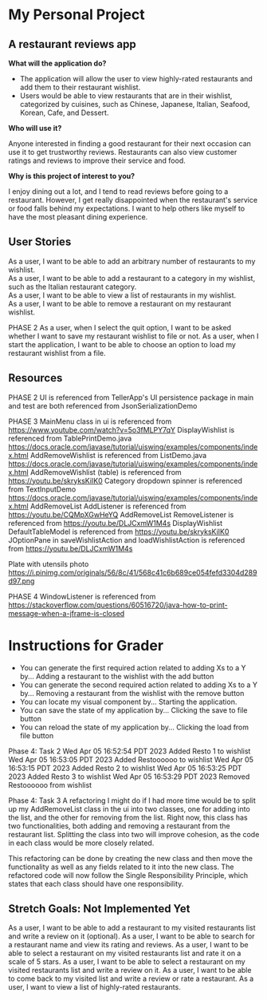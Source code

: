 # My Personal Project

## **A restaurant reviews app** 

**What will the application do?**
- The application will allow the user to view highly-rated restaurants and add them 
to their restaurant wishlist.
- Users would be able to view restaurants that are in their wishlist, categorized by cuisines,
such as Chinese, Japanese, Italian, Seafood, Korean, Cafe, and Dessert.

**Who will use it?**

Anyone interested in finding a good restaurant for their next occasion can use it to get trustworthy
reviews. Restaurants can also view customer ratings and reviews to improve their service and food. 

**Why is this project of interest to you?**

I enjoy dining out a lot, and I tend to read reviews before going to a restaurant. However, I 
get really disappointed when the restaurant's service or food falls behind my expectations. 
I want to help others like myself to have the most pleasant dining experience. 

## **User Stories** 
As a user, I want to be able to add an arbitrary number of restaurants to my wishlist.    
As a user, I want to be able to add a restaurant to a category in my wishlist, such as the
Italian restaurant category.  
As a user, I want to be able to view a list of restaurants in my wishlist.  
As a user, I want to be able to remove a restaurant on my restaurant wishlist.

PHASE 2
As a user, when I select the quit option, I want to be asked whether I want to save my restaurant wishlist to file or not.
As a user, when I start the application, I want to be able to choose an option to load my restaurant wishlist from a file.

## **Resources** ##
PHASE 2
UI is referenced from TellerApp's UI
persistence package in main and test are both referenced from JsonSerializationDemo

PHASE 3
MainMenu class in ui is referenced from https://www.youtube.com/watch?v=5o3fMLPY7qY
DisplayWishlist is referenced from TablePrintDemo.java https://docs.oracle.com/javase/tutorial/uiswing/examples/components/index.html
AddRemoveWishlist is referenced from ListDemo.java https://docs.oracle.com/javase/tutorial/uiswing/examples/components/index.html
AddRemoveWishlist (table) is referenced from https://youtu.be/skryksKiIK0
Category dropdown spinner is referenced from TextInputDemo https://docs.oracle.com/javase/tutorial/uiswing/examples/components/index.html
AddRemoveList AddListener is referenced from https://youtu.be/CQMpXGwHeYQ 
AddRemoveList RemoveListener is referenced from https://youtu.be/DLJCxmW1M4s
DisplayWishlist DefaultTableModel is referenced from https://youtu.be/skryksKiIK0
JOptionPane in saveWishlistAction and loadWishlistAction is referenced from https://youtu.be/DLJCxmW1M4s

Plate with utensils photo https://i.pinimg.com/originals/56/8c/41/568c41c6b689ce054fefd3304d289d97.png

PHASE 4
WindowListener is referenced from https://stackoverflow.com/questions/60516720/java-how-to-print-message-when-a-jframe-is-closed

# Instructions for Grader

- You can generate the first required action related to adding Xs to a Y by...
Adding a restaurant to the wishlist with the add button
- You can generate the second required action related to adding Xs to a Y by...
Removing a restaurant from the wishlist with the remove button
- You can locate my visual component by...
Starting the application.
- You can save the state of my application by...
Clicking the save to file button
- You can reload the state of my application by...
Clicking the load from file button

Phase 4: Task 2
Wed Apr 05 16:52:54 PDT 2023
Added Resto 1 to wishlist
Wed Apr 05 16:53:05 PDT 2023
Added Restoooooo to wishlist
Wed Apr 05 16:53:15 PDT 2023
Added Resto 2 to wishlist
Wed Apr 05 16:53:25 PDT 2023
Added Resto 3 to wishlist
Wed Apr 05 16:53:29 PDT 2023
Removed Restoooooo from wishlist

Phase 4: Task 3
A refactoring I might do if I had more time would be to split up my AddRemoveList class in the ui into two classes, 
one for adding into the list, and the other for removing from the list. Right now, this class has two 
functionalities, both adding and removing a restaurant from the restaurant list. Splitting the class into 
two will improve cohesion, as the code in each class would be more closely related.

This refactoring can be done by creating the new class and then move the functionality as well as any 
fields related to it into the new class. The refactored code will now follow the Single Responsibility Principle, 
which states that each class should have one responsibility.



## **Stretch Goals: Not Implemented Yet** ##
As a user, I want to be able to add a restaurant to my visited restaurants list and write a review on it (optional).
As a user, I want to be able to search for a restaurant name and view its rating and reviews.
As a user, I want to be able to select a restaurant on my visited restaurants list and rate it on a scale of 5 stars.
As a user, I want to be able to select a restaurant on my visited restaurants list and write a review on it.
As a user, I want to be able to come back to my visited list and write a review or rate a restaurant.
As a user, I want to view a list of highly-rated restaurants.




